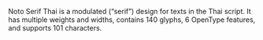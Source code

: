 Noto Serif Thai is a modulated (“serif”) design for texts in the Thai script. It has multiple weights and widths, contains 140 glyphs, 6 OpenType features, and supports 101 characters.